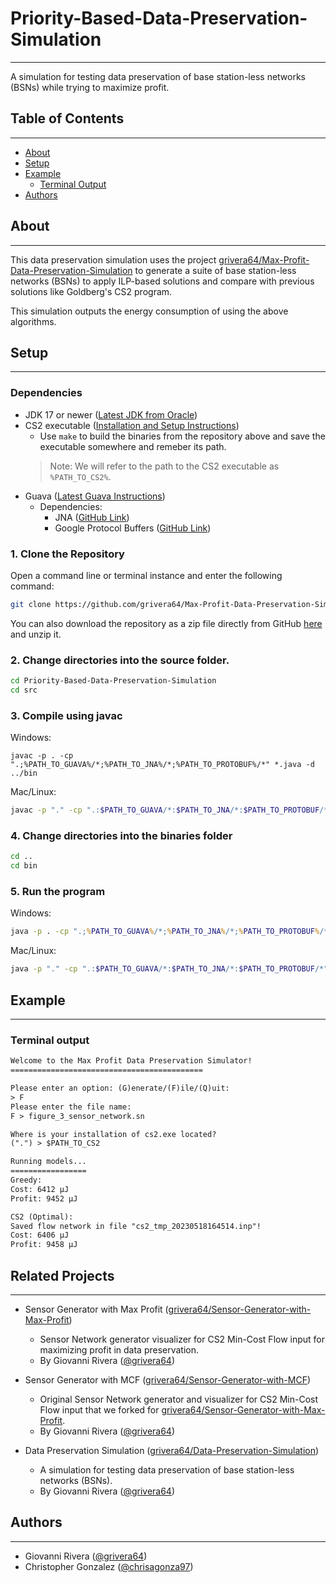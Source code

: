 # Priority-Based-Data-Preservation-Simulation

---
A simulation for testing data preservation of base station-less networks (BSNs) while trying to maximize profit.

## Table of Contents

---
- [About](#about)
- [Setup](#setup)
- [Example](#example)
  - [Terminal Output](#terminal-output)
- [Authors](#authors)

## About

---
This data preservation simulation uses the project [grivera64/Max-Profit-Data-Preservation-Simulation](https://github.com/grivera64/Max-Profit-Data-Preservation-Simulation)
to generate a suite of base station-less networks (BSNs) to apply ILP-based solutions and compare with previous solutions like Goldberg's CS2 program.

This simulation outputs the energy consumption of using the above algorithms.

## Setup

---

### Dependencies

- JDK 17 or newer ([Latest JDK from Oracle](https://www.oracle.com/java/technologies/downloads/))
- CS2 executable ([Installation and Setup Instructions](./CS2_SETUP.md))
  - Use `make` to build the binaries from the repository above and save the executable somewhere and remeber its path.
  > Note: We will refer to the path to the CS2 executable as `%PATH_TO_CS2%`.
- Guava ([Latest Guava Instructions](https://developers.google.com/optimization/install/java))
  - Dependencies:
    - JNA ([GitHub Link](https://github.com/java-native-access/jna)) 
    - Google Protocol Buffers ([GitHub Link](https://github.com/protocolbuffers/protobuf))

### 1. Clone the Repository

Open a command line or terminal instance and enter the following command:
```sh
git clone https://github.com/grivera64/Max-Profit-Data-Preservation-Simulation.git
```

You can also download the repository as a zip file directly
from GitHub [here](https://github.com/grivera64/Data-Preservation-Simulation/archive/refs/heads/main.zip) and unzip it.

### 2. Change directories into the source folder.

```sh
cd Priority-Based-Data-Preservation-Simulation
cd src
```

### 3. Compile using javac

Windows:
```batch
javac -p . -cp ".;%PATH_TO_GUAVA%/*;%PATH_TO_JNA%/*;%PATH_TO_PROTOBUF%/*" *.java -d ../bin
```

Mac/Linux:
```sh
javac -p "." -cp ".:$PATH_TO_GUAVA/*:$PATH_TO_JNA/*:$PATH_TO_PROTOBUF/*" **.java -d ../bin
```

### 4. Change directories into the binaries folder

```sh
cd ..
cd bin
```

### 5. Run the program

Windows:
```bat
java -p . -cp ".;%PATH_TO_GUAVA%/*;%PATH_TO_JNA%/*;%PATH_TO_PROTOBUF%/*" RunModelTests
```

Mac/Linux:
```sh
java -p "." -cp ".:$PATH_TO_GUAVA/*:$PATH_TO_JNA/*:$PATH_TO_PROTOBUF/*" RunModelTests
```

## Example

---
### Terminal output

```txt
Welcome to the Max Profit Data Preservation Simulator!
===========================================

Please enter an option: (G)enerate/(F)ile/(Q)uit:
> F
Please enter the file name:
F > figure_3_sensor_network.sn

Where is your installation of cs2.exe located?
(".") > $PATH_TO_CS2

Running models...
=================
Greedy:
Cost: 6412 µJ
Profit: 9452 µJ

CS2 (Optimal):
Saved flow network in file "cs2_tmp_20230518164514.inp"!
Cost: 6406 µJ
Profit: 9458 µJ

```

## Related Projects

---
- Sensor Generator with Max Profit ([grivera64/Sensor-Generator-with-Max-Profit](https://github.com/grivera64/Sensor-Generator-with-Max-Profit))
  - Sensor Network generator visualizer for CS2 Min-Cost Flow input for maximizing profit in data preservation.
  - By Giovanni Rivera ([@grivera64](https://github.com/grivera64))

- Sensor Generator with MCF ([grivera64/Sensor-Generator-with-MCF](https://github.com/grivera64/Sensor-Generator-with-MCF))
  - Original Sensor Network generator and visualizer for CS2 Min-Cost Flow input that we forked for [grivera64/Sensor-Generator-with-Max-Profit](https://github.com/grivera64/Sensor-Generator-with-Max-Profit).
  - By Giovanni Rivera ([@grivera64](https://github.com/grivera64))

- Data Preservation Simulation ([grivera64/Data-Preservation-Simulation](https://github.com/grivera64/Data-Preservation-Simulation))
  - A simulation for testing data preservation of base station-less networks (BSNs).
  - By Giovanni Rivera ([@grivera64](https://github.com/grivera64))

## Authors

---
- Giovanni Rivera ([@grivera64](https://github.com/grivera64))
- Christopher Gonzalez ([@chrisagonza97](https://github.com/chrisagonza97))
